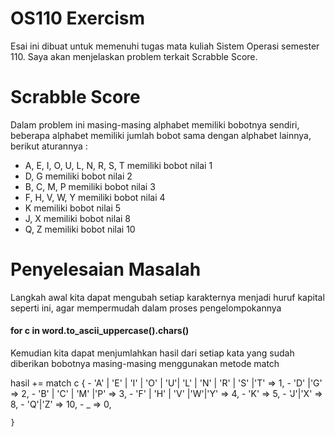 # OS110 Exercism 
Esai ini dibuat untuk memenuhi tugas mata kuliah Sistem Operasi semester 110. Saya akan menjelaskan problem terkait Scrabble Score.

# Scrabble Score
Dalam problem ini masing-masing alphabet memiliki bobotnya sendiri, beberapa alphabet memiliki jumlah bobot sama dengan alphabet lainnya, berikut aturannya :
- A, E, I, O, U, L, N, R, S, T memiliki bobot nilai 1
- D, G memiliki bobot nilai  2
- B, C, M, P memiliki bobot nilai  3
- F, H, V, W, Y memiliki bobot nilai 4
- K memiliki bobot nilai 5
- J, X memiliki bobot nilai  8
- Q, Z memiliki bobot nilai  10

# Penyelesaian Masalah
Langkah awal kita dapat mengubah setiap karakternya menjadi huruf kapital seperti ini, agar mempermudah dalam proses pengelompokannya

<h4><p> for c in word.to_ascii_uppercase().chars() </p></h4>

Kemudian kita dapat menjumlahkan hasil dari setiap kata yang sudah diberikan bobotnya masing-masing menggunakan metode match

<div> hasil += match c {
 - 'A' | 'E' | 'I' | 'O' | 'U'| 'L' | 'N' | 'R' | 'S' |'T' => 1,
 - 'D' |'G' => 2,
 - 'B' | 'C' | 'M' |'P' => 3,
 - 'F' | 'H' | 'V' |'W'|'Y' => 4,
 - 'K' => 5,
 - 'J'|'X' => 8,
 - 'Q'|'Z' => 10,
 - _ => 0,

    }
    
</div>
